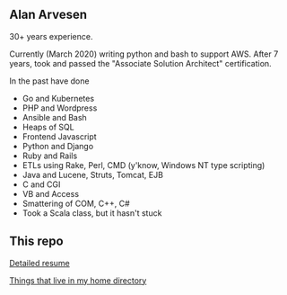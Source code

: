 ## Alan Arvesen

30+ years experience.

Currently (March 2020) writing python and bash to support AWS.  After 7 years, took and passed the "Associate Solution Architect" certification.

In the past have done

- Go and Kubernetes
- PHP and Wordpress
- Ansible and Bash
- Heaps of SQL
- Frontend Javascript
- Python and Django
- Ruby and Rails
- ETLs using Rake, Perl, CMD (y'know, Windows NT type scripting)
- Java and Lucene, Struts, Tomcat, EJB
- C and CGI
- VB and Access
- Smattering of COM, C++, C#
- Took a Scala class, but it hasn't stuck

## This repo

[Detailed resume](RESUME.md)

[Things that live in my home directory](home)
